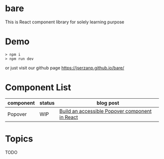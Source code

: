 # bare

This is React component library for solely learning purpose

# Demo

```
> npm i
> npm run dev
```

or just visit our github page https://jserzanp.github.io/bare/

# Component List

| component | status | blog post                                                                                                                            |
| --------- | ------ | ------------------------------------------------------------------------------------------------------------------------------------ |
| Popover   | WIP    | [Build an accessible Popover component in React](https://jser.dev/react/2023/02/13/build-accessible-popover-component-in-react.html) |

# Topics

TODO
